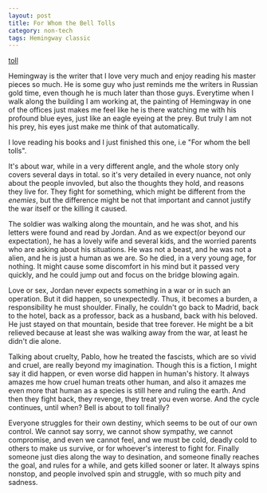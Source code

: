 ```yaml
---
layout: post
title: For Whom the Bell Tolls
category: non-tech
tags: Hemingway classic
---
```


[toll](/assets/images/toll.jpg)

Hemingway is the writer that I love very much and enjoy reading his master pieces so much. He is some guy
who just reminds me the writers in Russian gold time, even though he is much later than those guys.
Everytime when I walk along the building I am working at, the painting of Hemingway in one of the offices just
makes me feel like he is there watching me with his profound blue eyes, just like an eagle eyeing at the prey.
But truly I am not his prey, his eyes just make me think of that automatically.

I love reading his books and I just finished this one, i.e "For whom the bell tolls". 

It's about war, while in a very different angle, and the whole story only covers several days in total. so it's 
very detailed in every nuance, not only about the people invovled, but also the thoughts they hold, and reasons they
live for. They fight for something, which might be different from the *enemies*, but the difference might be not that
important and cannot justify the war itself or the killing it caused.

The soldier was walking along the mountain, and he was shot, and his letters were found and read by Jordan. And as we
expect(or beyond our expectation), he has a lovely wife and several kids, and the worried parents who are asking about
his situations. He was not a beast, and he was not a alien, and he is just a human as we are. So he died, in a very young
age, for nothing. It might cause some discomfort in his mind but it passed very quickly, and he could jump out and focus
on the bridge blowing again.

Love or sex, Jordan never expects something in a war or in such an operation. But it did happen, so unexpectedly. Thus, it
becomes a burden, a responsibility he must shoulder. Finally, he couldn't go back to Madrid, back to the hotel, back as a 
professor, back as a husband, back with his beloved. He just stayed on that mountain, beside that tree forever. He might be
a bit relieved because at least she was walking away from the war, at least he didn't die alone.

Talking about cruelty, Pablo, how he treated the fascists, which are so vivid and cruel, are really beyond my imagination.
Though this is a fiction, I might say it did happen, or even worse did happen in human's history. It always amazes me how
cruel human treats other human, and also it amazes me even more that human as a species is still here and ruling the earth.
And then they fight back, they revenge, they treat you even worse. And the cycle continues, until when? Bell is about to toll
finally?

Everyone struggles for their own destiny, which seems to be out of our own control. We cannot say sorry, we cannot show sympathy,
we cannot compromise, and even we cannot feel, and we must be cold, deadly cold to others to make us survive, or for whoever's 
interest to fight for. Finally someone just dies along the way to desination, and someone finally reaches the goal, and rules
for a while, and gets killed sooner or later. It always spins nonstop, and people involved spin and struggle, with so much pity
and sadness.
